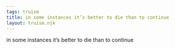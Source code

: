 ```yaml
---
tags: truism
title: in some instances it’s better to die than to continue
layout: truism.njk
---
```


in some instances it’s better to die than to continue